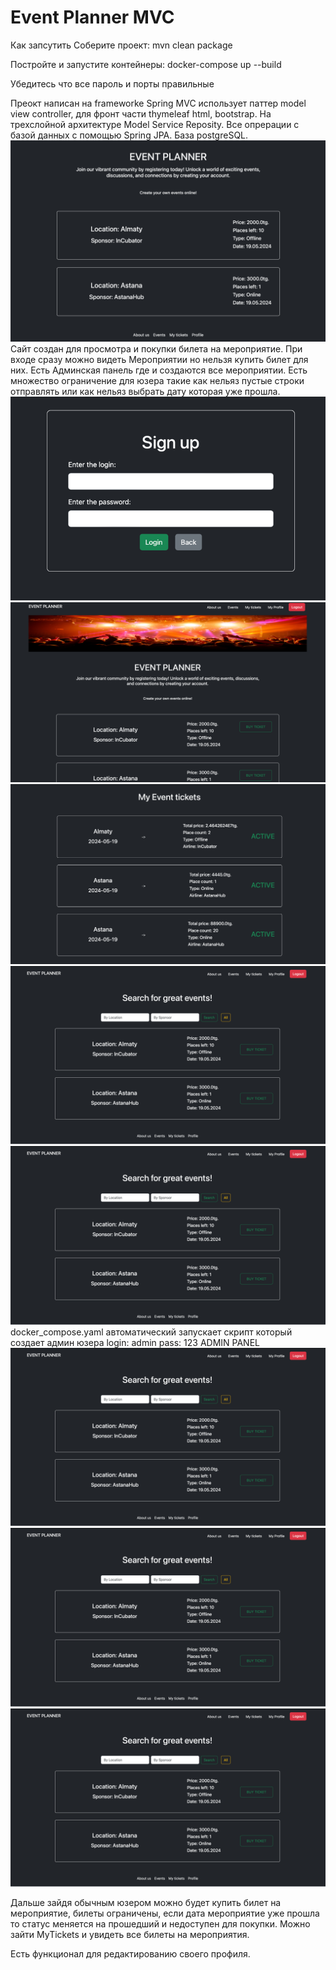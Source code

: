# Event Planner MVC

Как запсутить
Соберите проект:
mvn clean package

Постройте и запустите контейнеры:
docker-compose up --build

Убедитесь что все пароль и порты правильные

Преокт написан на frameworke Spring MVC использует паттер model view controller, для фронт части thymeleaf html, bootstrap.
На трехслойной архитектуре Model Service Reposity.
Все опрерации с базой данных с помощью Spring JPA. База postgreSQL.
![img.png](img.png)
Сайт создан для просмотра и покупки билета на мероприятие.
При входе сразу можно видеть Мероприятии но нельзя купить билет для них.
Есть Админская панель где и создаются все мероприятии. Есть множество ограничение для юзера такие как нельяз пустые строки отправлять
или как нельяз выбрать дату которая уже прошла.
![img_1.png](img_1.png)
![img_2.png](img_2.png)
![img_3.png](img_3.png)
![img_4.png](img_4.png)
![img_5.png](img_5.png)
docker_compose.yaml автоматический запускает скрипт который создает админ юзера
login: admin
pass: 123
ADMIN PANEL
![img_6.png](img_6.png)
![img_7.png](img_7.png)
![img_8.png](img_8.png)

Дальше зайдя обычным юзером можно будет купить билет на мероприятие, билеты ограничены, если дата мероприятие уже прошла то статус меняется на прошедший
и недоступен для покупки. Можно зайти MyTickets и увидеть все билеты на мероприятия.

Есть функционал для редактированию своего профиля.








